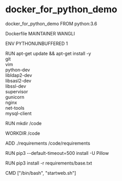 # docker_for_python_demo
docker_for_python_demo
FROM python:3.6



Dockerfile
MAINTAINER WANGLI

ENV PYTHONUNBUFFERED 1

RUN apt-get update && apt-get install -y \
    git \
    vim \
    python-dev \
    libldap2-dev \
    libsasl2-dev \
    libssl-dev \
    supervisor \
    gunicorn \
    nginx \
    net-tools \
    mysql-client

RUN mkdir /code

WORKDIR /code

ADD ./requirements /code/requirements

RUN pip3 --default-timeout=500 install -U Pillow

RUN pip3 install -r requirements/base.txt

CMD ["/bin/bash", "startweb.sh"]


